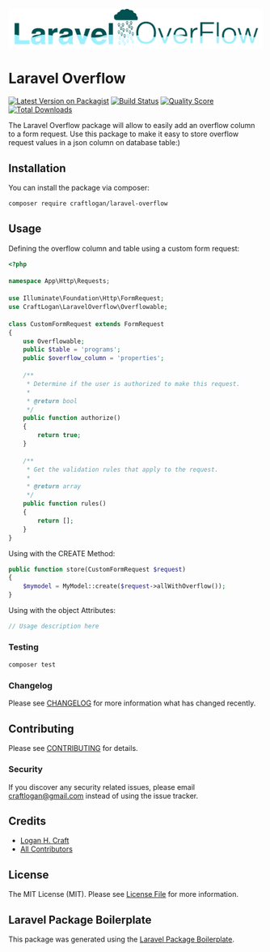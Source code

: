 ![Laravel Overflow Logo](https://raw.githubusercontent.com/CraftLogan/Laravel-Overflow/master/Laravel%20Overflow.png)

# Laravel Overflow
[![Latest Version on Packagist](https://img.shields.io/packagist/v/craftlogan/laravel-overflow.svg?style=flat-square)](https://packagist.org/packages/craftlogan/laravel-overflow)
[![Build Status](https://img.shields.io/travis/craftlogan/laravel-overflow/master.svg?style=flat-square)](https://travis-ci.org/craftlogan/laravel-overflow)
[![Quality Score](https://img.shields.io/scrutinizer/g/craftlogan/laravel-overflow.svg?style=flat-square)](https://scrutinizer-ci.com/g/craftlogan/laravel-overflow)
[![Total Downloads](https://img.shields.io/packagist/dt/craftlogan/laravel-overflow.svg?style=flat-square)](https://packagist.org/packages/craftlogan/laravel-overflow)

The Laravel Overflow package will allow to easily add an overflow column to a form request. Use this package to make it easy to store overflow request values in a json column on database table:)
## Installation

You can install the package via composer:

```bash
composer require craftlogan/laravel-overflow
```

## Usage

Defining the overflow column and table using a custom form request:

``` php
<?php

namespace App\Http\Requests;

use Illuminate\Foundation\Http\FormRequest;
use CraftLogan\LaravelOverflow\Overflowable;

class CustomFormRequest extends FormRequest
{
    use Overflowable;
    public $table = 'programs';
    public $overflow_column = 'properties';

    /**
     * Determine if the user is authorized to make this request.
     *
     * @return bool
     */
    public function authorize()
    {
        return true;
    }

    /**
     * Get the validation rules that apply to the request.
     *
     * @return array
     */
    public function rules()
    {
        return [];
    }
}
```

Using with the CREATE Method:

``` php
public function store(CustomFormRequest $request)
{
    $mymodel = MyModel::create($request->allWithOverflow());
}
```

Using with the object Attributes:

``` php
// Usage description here
```

### Testing

``` bash
composer test
```

### Changelog

Please see [CHANGELOG](CHANGELOG.md) for more information what has changed recently.

## Contributing

Please see [CONTRIBUTING](CONTRIBUTING.md) for details.

### Security

If you discover any security related issues, please email craftlogan@gmail.com instead of using the issue tracker.

## Credits

- [Logan H. Craft](https://github.com/craftlogan)
- [All Contributors](../../contributors)

## License

The MIT License (MIT). Please see [License File](LICENSE.md) for more information.

## Laravel Package Boilerplate

This package was generated using the [Laravel Package Boilerplate](https://laravelpackageboilerplate.com).
